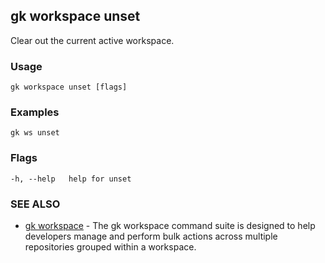 ## gk workspace unset

Clear out the current active workspace.

### Usage
```
gk workspace unset [flags]
```

### Examples
```
gk ws unset
```

### Flags

```
-h, --help   help for unset
```

### SEE ALSO

* [gk workspace](gk_workspace.md)	 - The gk workspace command suite is designed to help developers manage and perform bulk actions across multiple repositories grouped within a workspace.